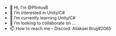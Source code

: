 - 👋 Hi, I’m @PlintusB
- 👀 I’m interested in Unity/C#
- 🌱 I’m currently learning Unity/C#
- 💞️ I’m looking to collaborate on ...
- 📫 How to reach me - Discord: Aliaksei <PlintusB> Brujj#2065

<!---
PlintusB/PlintusB is a ✨ special ✨ repository because its `README.md` (this file) appears on your GitHub profile.
You can click the Preview link to take a look at your changes.
--->
